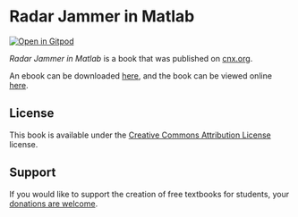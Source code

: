 # Radar Jammer in Matlab

[![Open in Gitpod](https://gitpod.io/button/open-in-gitpod.svg)](https://gitpod.io/from-referrer/)

_Radar Jammer in Matlab_ is a book that was published on [cnx.org](https://cnx.org/).

An ebook can be downloaded [here](https://github.com/cnx-user-books/cnxbook-radar-jammer-in-matlab/releases/latest), and the book can be viewed online [here](https://github.com/cnx-user-books/cnxbook-radar-jammer-in-matlab/releases/latest).

## License
This book is available under the [Creative Commons Attribution License](./LICENSE) license.

## Support
If you would like to support the creation of free textbooks for students, your [donations are welcome](https://riceconnect.rice.edu/donation/support-openstax-banner).
